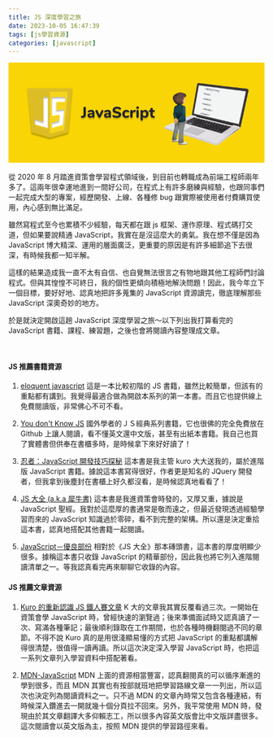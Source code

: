 ```yaml
---
title: JS 深度學習之旅
date: 2023-10-05 16:47:39
tags: [js學習資源]
categories: [javascript]
---
```


![cover](/images/js.jpg)

從 2020 年 8 月踏進資策會學習程式領域後，到目前也轉職成為前端工程師兩年多了。這兩年很幸運地進到一間好公司，在程式上有許多磨練與經驗，也跟同事們一起完成大型的專案，經歷開發、上線、各種修 bug 跟實際被使用者付費購買使用，內心感到無比滿足。

雖然寫程式至今也累積不少經驗，每天都在跟 js 框架、運作原理、程式碼打交道，但如果要說精通 JavaScript，我實在是沒這麼大的勇氣。我在想不僅是因為 JavaScript 博大精深、運用的層面廣泛，更重要的原因是有許多細節追下去很深，有時候我都一知半解。

這樣的結果造成我一直不太有自信、也自覺無法很言之有物地跟其他工程師們討論程式。但與其惶惶不可終日，我的個性更傾向積極地解決問題！因此，我今年立下一個目標，要好好地、認真地把許多蒐集的 JavaScript 資源讀完，徹底理解那些 JavaScript 深奧奇妙的地方。

於是就決定開啟這趟 JavaScript 深度學習之旅～以下列出我打算看完的 JavaScript 書籍、課程、練習題，之後也會將閱讀內容整理成文章。

<br/>

#### JS 推薦書籍資源

1. [eloquent javascript](https://eloquentjavascript.net/)
   這是一本比較初階的 JS 書籍，雖然比較簡單，但該有的重點都有講到。我覺得最適合做為開啟本系列的第一本書。而且它也提供線上免費閱讀版，非常佛心不可不看。

2. [You don't Know JS](https://github.com/getify/You-Dont-Know-JS)
   國外學者的ＪＳ經典系列書籍，它也很佛的完全免費放在 Github 上讓人閱讀，看不懂英文還中文版，甚至有出紙本書籍。我自己也買了實體書但供奉在書櫃多時，是時候拿下來好好讀了！

3. [忍者：JavaScript 開發技巧探秘](https://www.books.com.tw/products/0010773867)
   這本書是我主管 kuro 大大送我的，屬於進階版 JavaScript 書籍。據說這本書寫得很好，作者更是知名的 JQuery 開發者，但我拿到後塵封在書櫃上好久都沒看，是時候認真地看看了！

4. [JS 大全 (a.k.a 犀牛書)](https://www.books.com.tw/products/0010542183)
   這本書是我進資策會時發的，又厚又重，據說是 JavaScript 聖經。我對於這麼厚的書通常是敬而遠之，但最近發現透過經驗學習而來的 JavaScript 知識過於零碎，看不到完整的架構。所以還是決定重拾這本書，認真地搭配其他書籍一起閱讀。

5. [JavaScript－優良部份](https://www.tenlong.com.tw/products/9789866840272)
   相對於《JS 大全》那本磚頭書，這本書的厚度明顯少很多。據稱這本書只收錄 JavaScript 的精華部份，因此我也將它列入進階閱讀清單之一。等我認真看完再來聊聊它收錄的內容。
   <br/>

#### JS 推薦文章資源

1. [Kuro 的重新認識 JS 鐵人賽文章](https://ithelp.ithome.com.tw/users/20065504/ironman/1259)
   K 大的文章我其實反覆看過三次。一開始在資策會學 JavaScript 時，曾經快速的瀏覽過；後來準備面試時又認真讀了一次、寫滿各種筆記；最後順利錄取在工作期間，也於各種時機翻閱過不同的章節。不得不說 Kuro 真的是用很淺顯易懂的方式把 JavaScript 的重點都講解得很清楚，很值得一讀再讀。所以這次決定深入學習 JavaScript 時，也把這一系列文章列入學習資料中搭配著看。

2. [MDN-JavaScript](https://developer.mozilla.org/en-US/docs/Web/JavaScript)
   MDN 上面的資源相當豐富，認真翻閱真的可以循序漸進的學到很多，而且 MDN 其實也有按部就班地把學習路線文章一一列出，所以這次也決定列為閱讀資料之一。只不過 MDN 的文章內時常又包含各種連結，有時候深入鑽進去一開就幾十個分頁拉不回來。另外，我平常使用 MDN 時，發現由於其文章翻譯大多仰賴志工，所以很多內容英文版會比中文版詳盡很多。這次閱讀會以英文版為主，按照 MDN 提供的學習路徑來看。

<!--
1.  第一點
    `文字highlight`

2.  第二點 _em 強調_ Uninstall `hexo-renderer-marked` and install `hexo-renderer-markdown-it` and associated plugins.

    ```bash
    hightlight bash 程式碼
    npm un hexo-renderer-marked --save npm i hexo-renderer-markdown-it --save
    npm i markdown-it-emoji --save npm i markdown-it-mark --save npm i
    markdown-it-deflist --save npm i markdown-it-container --save
    ```

3.  Download [連結標題](https://github.com/qutang/hexo-theme-cutie/releases/latest) and unzip it to `themes/` folder in your site. Then rename it to `cutie`.

```js
// hightlight js 程式碼
const tese = ()=>{
    this is test...
}
```

````HTML
&lt;div&gt;
  &lt;p&gt;1&lt;/p&gt;
  &lt;p&gt;2&lt;/p&gt;
  &lt;p&gt;3&lt;/p&gt;
  &lt;p&gt;4&lt;/p&gt;
&lt;/div&gt;
``` -->
